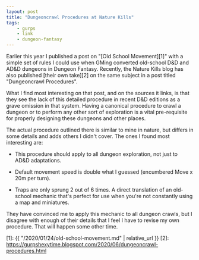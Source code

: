```yaml
---
layout: post
title: "Dungeoncrawl Procedures at Nature Kills"
tags:
    - gurps
    - link
    - dungeon-fantasy
---
```


Earlier this year I published a post on "[Old School Movement][1]" with a simple
set of rules I could use when GMing converted old-school D&D and AD&D dungeons
in Dungeon Fantasy. Recently, the Nature Kills blog has also published [their
own take][2] on the same subject in a post titled "Dungeoncrawl Procedures".

What I find most interesting on that post, and on the sources it links, is that
they see the lack of this detailed procedure in recent D&D editions as a grave
omission in that system. Having a canonical procedure to crawl a dungeon or to
perform any other sort of exploration is a vital pre-requisite for properly
designing these dungeons and other places.

The actual procedure outlined there is similar to mine in nature, but differs in
some details and adds others I didn't cover. The ones I found most interesting
are:

- This procedure should apply to all dungeon exploration, not just to AD&D
  adaptations.

- Default movement speed is double what I guessed (encumbered Move x 20m per
turn).

- Traps are only sprung 2 out of 6 times. A direct translation of an old-school
  mechanic that's perfect for use when you're not constantly using a map and
  miniatures.

They have convinced me to apply this mechanic to all dungeon crawls, but I
disagree with enough of their details that I feel I have to revise my own
procedure. That will happen some other time.

[1]: {{ "/2020/01/24/old-school-movement.md" | relative_url }}
[2]: https://gurpshexytime.blogspot.com/2020/06/dungeoncrawl-procedures.html
